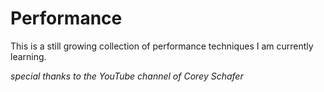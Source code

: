 # Performance

This is a still growing collection of performance techniques I am currently learning.

*special thanks to the YouTube channel of Corey Schafer*
